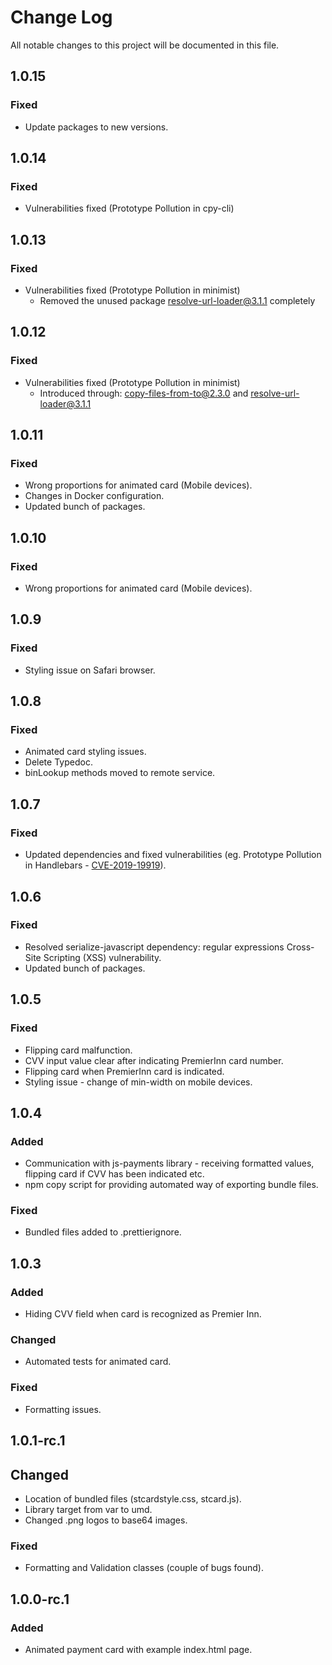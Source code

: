 # Change Log

All notable changes to this project will be documented in this file.

## 1.0.15

### Fixed

- Update packages to new versions.

## 1.0.14

### Fixed

- Vulnerabilities fixed (Prototype Pollution in cpy-cli)

## 1.0.13

### Fixed

- Vulnerabilities fixed (Prototype Pollution in minimist)
  - Removed the unused package resolve-url-loader@3.1.1 completely

## 1.0.12

### Fixed

- Vulnerabilities fixed (Prototype Pollution in minimist)
  - Introduced through: copy-files-from-to@2.3.0 and resolve-url-loader@3.1.1

## 1.0.11

### Fixed

- Wrong proportions for animated card (Mobile devices).
- Changes in Docker configuration.
- Updated bunch of packages.

## 1.0.10

### Fixed

- Wrong proportions for animated card (Mobile devices).

## 1.0.9

### Fixed

- Styling issue on Safari browser.

## 1.0.8

### Fixed

- Animated card styling issues.
- Delete Typedoc.
- binLookup methods moved to remote service.

## 1.0.7

### Fixed

- Updated dependencies and fixed vulnerabilities (eg. Prototype Pollution in Handlebars - [CVE-2019-19919](https://github.com/advisories/GHSA-w457-6q6x-cgp9)).

## 1.0.6

### Fixed

- Resolved serialize-javascript dependency: regular expressions Cross-Site Scripting (XSS) vulnerability.
- Updated bunch of packages.

## 1.0.5

### Fixed

- Flipping card malfunction.
- CVV input value clear after indicating PremierInn card number.
- Flipping card when PremierInn card is indicated.
- Styling issue - change of min-width on mobile devices.

## 1.0.4

### Added

- Communication with js-payments library - receiving formatted values, flipping card if CVV has been indicated etc.
- npm copy script for providing automated way of exporting bundle files.

### Fixed

- Bundled files added to .prettierignore.

## 1.0.3

### Added

- Hiding CVV field when card is recognized as Premier Inn.

### Changed

- Automated tests for animated card.

### Fixed

- Formatting issues.

## 1.0.1-rc.1

## Changed

- Location of bundled files (stcardstyle.css, stcard.js).
- Library target from var to umd.
- Changed .png logos to base64 images.

### Fixed

- Formatting and Validation classes (couple of bugs found).

## 1.0.0-rc.1

### Added

- Animated payment card with example index.html page.
